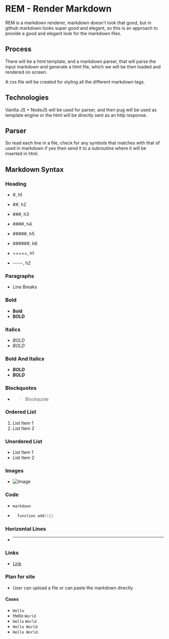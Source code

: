 # REM - Render Markdown

REM is a markdown renderer, markdown doesn't look that good, but in github markdown looks super good and elegant, so this is an approach to provide a good and elegant look for the markdown files.

## Process

There will be a html template, and a markdown parser, that will parse the input markdown and generate a html file, which we will be then loaded and rendered on screen.

A css file will be created for styling all the different markdown tags.

## Technologies

Vanilla JS + NodeJS will be used for parser, and then pug will be used as template engine or the html will be directly sent as an http response.

## Parser

So read each line in a file, check for any symbols that matches with that of used in markdown if yes then send it to a subroutine where it will be inserted in html.

## Markdown Syntax

### Heading

- #, h1
- ##, h2
- ###, h3
- ####, h4
- #####, h5
- ######, h6

- =====, h1
- -----, h2

### Paragraphs

- Line Breaks

### Bold

- **Bold**
- **BOLD**

### Italics

- _BOLD_
- _BOLD_

### Bold And Italics

- **_BOLD_**
- **_BOLD_**

### Blockquotes

- > Blockquote

### Ordered List

1. List Item 1
2. List Item 2

### Unordered List

- List Item 1
- List Item 2

### Images

- ![Image](http://image.com)

### Code

- `markdown`

- ```c
    function add(){}
  ```

### Horizontal Lines

- ***

### Links

- [Link](http://link.com)

### Plan for site

- User can upload a file or can paste the markdown directly

#### Cases

- `Hello`
- Hello `World`
- `Hello` `World`
- `Hello World`
- `Hello World.`
